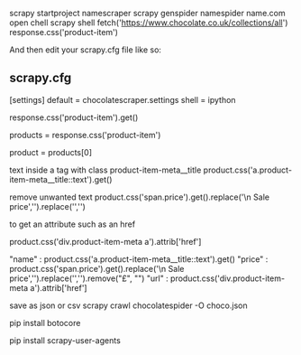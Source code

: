 scrapy startproject namescraper
scrapy genspider namespider name.com
open chell
scrapy shell
fetch('https://www.chocolate.co.uk/collections/all')
response.css('product-item')

And then edit your scrapy.cfg file like so:
## scrapy.cfg
[settings]
default = chocolatescraper.settings
shell = ipython

response.css('product-item').get()

products = response.css('product-item')

product = products[0]

text inside a tag with class product-item-meta__title
product.css('a.product-item-meta__title::text').get()

remove unwanted text 
product.css('span.price').get().replace('<span class="price">\n              <span class="visually-hidden">Sale price</span>','').replace('</span>','')


to get an attribute such as an href

product.css('div.product-item-meta a').attrib['href']

"name" : product.css('a.product-item-meta__title::text').get()
"price" : product.css('span.price').get().replace('<span class="price">\n              <span class="visually-hidden">Sale price</span>','').replace('</span>','').remove("£", "")
"url" : product.css('div.product-item-meta a').attrib['href']

save as json or csv
scrapy crawl chocolatespider -O choco.json

pip install botocore

pip install scrapy-user-agents